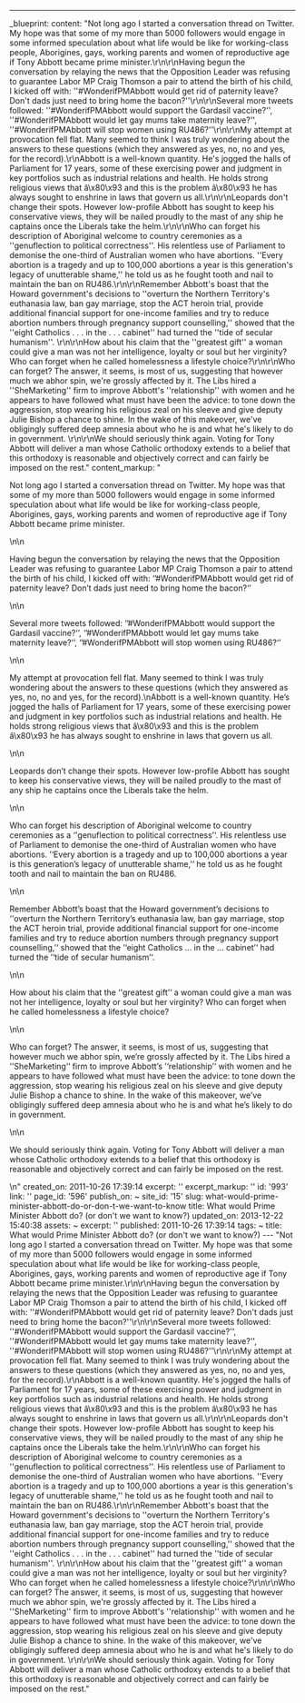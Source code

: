 ---
_blueprint:
  content: "Not long ago I started a conversation thread on Twitter. My hope was that
    some of my more than 5000 followers would engage in some informed speculation
    about what life would be like for working-class people, Aborigines, gays, working
    parents and women of reproductive age if Tony Abbott became prime minister.\r\n\r\nHaving
    begun the conversation by relaying the news that the Opposition Leader was refusing
    to guarantee Labor MP Craig Thomson a pair to attend the birth of his child, I
    kicked off with: ''#WonderifPMAbbott would get rid of paternity leave? Don't dads
    just need to bring home the bacon?''\r\n\r\nSeveral more tweets followed: ''#WonderifPMAbbott
    would support the Gardasil vaccine?'', ''#WonderifPMAbbott would let gay mums
    take maternity leave?'', ''#WonderifPMAbbott will stop women using RU486?''\r\n\r\nMy
    attempt at provocation fell flat. Many seemed to think I was truly wondering about
    the answers to these questions (which they answered as yes, no, no and yes, for
    the record).\r\nAbbott is a well-known quantity. He's jogged the halls of Parliament
    for 17 years, some of these exercising power and judgment in key portfolios such
    as industrial relations and health. He holds strong religious views that â\x80\x93
    and this is the problem â\x80\x93 he has always sought to enshrine in laws that
    govern us all.\r\n\r\nLeopards don't change their spots. However low-profile Abbott
    has sought to keep his conservative views, they will be nailed proudly to the
    mast of any ship he captains once the Liberals take the helm.\r\n\r\nWho can forget
    his description of Aboriginal welcome to country ceremonies as a ''genuflection
    to political correctness''. His relentless use of Parliament to demonise the one-third
    of Australian women who have abortions. ''Every abortion is a tragedy and up to
    100,000 abortions a year is this generation's legacy of unutterable shame,'' he
    told us as he fought tooth and nail to maintain the ban on RU486.\r\n\r\nRemember
    Abbott's boast that the Howard government's decisions to ''overturn the Northern
    Territory's euthanasia law, ban gay marriage, stop the ACT heroin trial, provide
    additional financial support for one-income families and try to reduce abortion
    numbers through pregnancy support counselling,'' showed that the ''eight Catholics
    . . . in the . . . cabinet'' had turned the ''tide of secular humanism''. \r\n\r\nHow
    about his claim that the ''greatest gift'' a woman could give a man was not her
    intelligence, loyalty or soul but her virginity? Who can forget when he called
    homelessness a lifestyle choice?\r\n\r\nWho can forget? The answer, it seems,
    is most of us, suggesting that however much we abhor spin, we're grossly affected
    by it. The Libs hired a ''SheMarketing'' firm to improve Abbott's ''relationship''
    with women and he appears to have followed what must have been the advice: to
    tone down the aggression, stop wearing his religious zeal on his sleeve and give
    deputy Julie Bishop a chance to shine. In the wake of this makeover, we've obligingly
    suffered deep amnesia about who he is and what he's likely to do in government.
    \r\n\r\nWe should seriously think again. Voting for Tony Abbott will deliver a
    man whose Catholic orthodoxy extends to a belief that this orthodoxy is reasonable
    and objectively correct and can fairly be imposed on the rest."
  content_markup: "<p>Not long ago I started a conversation thread on Twitter. My
    hope was that some of my more than 5000 followers would engage in some informed
    speculation about what life would be like for working-class people, Aborigines,
    gays, working parents and women of reproductive age if Tony Abbott became prime
    minister.</p>\n\n<p>Having begun the conversation by relaying the news that the
    Opposition Leader was refusing to guarantee Labor MP Craig Thomson a pair to attend
    the birth of his child, I kicked off with: &lsquo;&rsquo;#WonderifPMAbbott would
    get rid of paternity leave? Don&rsquo;t dads just need to bring home the bacon?&lsquo;&rsquo;</p>\n\n<p>Several
    more tweets followed: &lsquo;&rsquo;#WonderifPMAbbott would support the Gardasil
    vaccine?&lsquo;&rsquo;, &lsquo;&rsquo;#WonderifPMAbbott would let gay mums take
    maternity leave?&lsquo;&rsquo;, &lsquo;&rsquo;#WonderifPMAbbott will stop women
    using RU486?&lsquo;&rsquo;</p>\n\n<p>My attempt at provocation fell flat. Many
    seemed to think I was truly wondering about the answers to these questions (which
    they answered as yes, no, no and yes, for the record).\nAbbott is a well-known
    quantity. He&rsquo;s jogged the halls of Parliament for 17 years, some of these
    exercising power and judgment in key portfolios such as industrial relations and
    health. He holds strong religious views that â\x80\x93 and this is the problem
    â\x80\x93 he has always sought to enshrine in laws that govern us all.</p>\n\n<p>Leopards
    don&rsquo;t change their spots. However low-profile Abbott has sought to keep
    his conservative views, they will be nailed proudly to the mast of any ship he
    captains once the Liberals take the helm.</p>\n\n<p>Who can forget his description
    of Aboriginal welcome to country ceremonies as a &lsquo;'genuflection to political
    correctness&rsquo;&lsquo;. His relentless use of Parliament to demonise the one-third
    of Australian women who have abortions. &rsquo;&lsquo;Every abortion is a tragedy
    and up to 100,000 abortions a year is this generation&rsquo;s legacy of unutterable
    shame,&rsquo;&lsquo; he told us as he fought tooth and nail to maintain the ban
    on RU486.</p>\n\n<p>Remember Abbott&rsquo;s boast that the Howard government&rsquo;s
    decisions to &lsquo;'overturn the Northern Territory&rsquo;s euthanasia law, ban
    gay marriage, stop the ACT heroin trial, provide additional financial support
    for one-income families and try to reduce abortion numbers through pregnancy support
    counselling,&rsquo;&lsquo; showed that the &rsquo;&lsquo;eight Catholics &hellip;
    in the &hellip; cabinet&rsquo;&lsquo; had turned the &rsquo;&lsquo;tide of secular
    humanism&rsquo;&lsquo;.</p>\n\n<p>How about his claim that the &lsquo;'greatest
    gift&rsquo;&lsquo; a woman could give a man was not her intelligence, loyalty
    or soul but her virginity? Who can forget when he called homelessness a lifestyle
    choice?</p>\n\n<p>Who can forget? The answer, it seems, is most of us, suggesting
    that however much we abhor spin, we&rsquo;re grossly affected by it. The Libs
    hired a &lsquo;'SheMarketing&rsquo;&lsquo; firm to improve Abbott&rsquo;s &rsquo;&lsquo;relationship&rsquo;&lsquo;
    with women and he appears to have followed what must have been the advice: to
    tone down the aggression, stop wearing his religious zeal on his sleeve and give
    deputy Julie Bishop a chance to shine. In the wake of this makeover, we&rsquo;ve
    obligingly suffered deep amnesia about who he is and what he&rsquo;s likely to
    do in government.</p>\n\n<p>We should seriously think again. Voting for Tony Abbott
    will deliver a man whose Catholic orthodoxy extends to a belief that this orthodoxy
    is reasonable and objectively correct and can fairly be imposed on the rest.</p>\n"
  created_on: 2011-10-26 17:39:14
  excerpt: ''
  excerpt_markup: ''
  id: '993'
  link: ''
  page_id: '596'
  publish_on: ~
  site_id: '15'
  slug: what-would-prime-minister-abbott-do-or-don-t-we-want-to-know
  title: What would Prime Minister Abbott do? (or don't we want to know?)
  updated_on: 2013-12-22 15:40:38
assets: ~
excerpt: ''
published: 2011-10-26 17:39:14
tags: ~
title: What would Prime Minister Abbott do? (or don't we want to know?)
--- "Not long ago I started a conversation thread on Twitter. My hope was that some
  of my more than 5000 followers would engage in some informed speculation about what
  life would be like for working-class people, Aborigines, gays, working parents and
  women of reproductive age if Tony Abbott became prime minister.\r\n\r\nHaving begun
  the conversation by relaying the news that the Opposition Leader was refusing to
  guarantee Labor MP Craig Thomson a pair to attend the birth of his child, I kicked
  off with: ''#WonderifPMAbbott would get rid of paternity leave? Don't dads just
  need to bring home the bacon?''\r\n\r\nSeveral more tweets followed: ''#WonderifPMAbbott
  would support the Gardasil vaccine?'', ''#WonderifPMAbbott would let gay mums take
  maternity leave?'', ''#WonderifPMAbbott will stop women using RU486?''\r\n\r\nMy
  attempt at provocation fell flat. Many seemed to think I was truly wondering about
  the answers to these questions (which they answered as yes, no, no and yes, for
  the record).\r\nAbbott is a well-known quantity. He's jogged the halls of Parliament
  for 17 years, some of these exercising power and judgment in key portfolios such
  as industrial relations and health. He holds strong religious views that â\x80\x93
  and this is the problem â\x80\x93 he has always sought to enshrine in laws that
  govern us all.\r\n\r\nLeopards don't change their spots. However low-profile Abbott
  has sought to keep his conservative views, they will be nailed proudly to the mast
  of any ship he captains once the Liberals take the helm.\r\n\r\nWho can forget his
  description of Aboriginal welcome to country ceremonies as a ''genuflection to political
  correctness''. His relentless use of Parliament to demonise the one-third of Australian
  women who have abortions. ''Every abortion is a tragedy and up to 100,000 abortions
  a year is this generation's legacy of unutterable shame,'' he told us as he fought
  tooth and nail to maintain the ban on RU486.\r\n\r\nRemember Abbott's boast that
  the Howard government's decisions to ''overturn the Northern Territory's euthanasia
  law, ban gay marriage, stop the ACT heroin trial, provide additional financial support
  for one-income families and try to reduce abortion numbers through pregnancy support
  counselling,'' showed that the ''eight Catholics . . . in the . . . cabinet'' had
  turned the ''tide of secular humanism''. \r\n\r\nHow about his claim that the ''greatest
  gift'' a woman could give a man was not her intelligence, loyalty or soul but her
  virginity? Who can forget when he called homelessness a lifestyle choice?\r\n\r\nWho
  can forget? The answer, it seems, is most of us, suggesting that however much we
  abhor spin, we're grossly affected by it. The Libs hired a ''SheMarketing'' firm
  to improve Abbott's ''relationship'' with women and he appears to have followed
  what must have been the advice: to tone down the aggression, stop wearing his religious
  zeal on his sleeve and give deputy Julie Bishop a chance to shine. In the wake of
  this makeover, we've obligingly suffered deep amnesia about who he is and what he's
  likely to do in government. \r\n\r\nWe should seriously think again. Voting for
  Tony Abbott will deliver a man whose Catholic orthodoxy extends to a belief that
  this orthodoxy is reasonable and objectively correct and can fairly be imposed on
  the rest."
